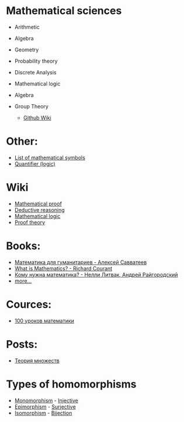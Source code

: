 # Mathematical sciences
- Arithmetic
- Algebra
- Geometry
  
- Probability theory
- Discrete Analysis
- Mathematical logic
- Algebra
- Group Theory
  - [Github Wiki](https://github.com/kogoia/functional-js-samples/wiki)
  
# Other:
- [List of mathematical symbols](https://en.wikipedia.org/wiki/List_of_mathematical_symbols)
- [Quantifier (logic)](https://en.wikipedia.org/wiki/Quantifier_%28logic%29)

# Wiki
- [Mathematical proof](https://en.wikipedia.org/wiki/Mathematical_proof)
- [Deductive reasoning](https://en.wikipedia.org/wiki/Deductive_reasoning)
- [Mathematical logic](https://en.wikipedia.org/wiki/Mathematical_logic)
- [Proof theory](https://en.wikipedia.org/wiki/Proof_theory)
  
# Books:
- [Математика для гуманитариев - Алексей Савватеев](http://www.usdp.ru/donate/)
- [What is Mathematics? - Richard Courant](http://ilib.mccme.ru/pdf/kurant.pdf)
- [Кому нужна математика? - Нелли Литвак, Андрей Райгородский](https://www.mann-ivanov-ferber.ru/book/komu-nuzhna-matematika/)
- [more...](https://math.hse.ru/books)

# Cources:
- [100 уроков математики](https://www.youtube.com/playlist?list=PL8n_ZHoHDPESLDJN2NJivDYLNGtpJEBoy)

# Posts:
- [Теория множеств](http://ru.math.wikia.com/wiki/%D0%9A%D0%B0%D1%82%D0%B5%D0%B3%D0%BE%D1%80%D0%B8%D1%8F:%D0%A2%D0%B5%D0%BE%D1%80%D0%B8%D1%8F_%D0%BC%D0%BD%D0%BE%D0%B6%D0%B5%D1%81%D1%82%D0%B2)

# Types of homomorphisms
- [Monomorphism](https://en.wikipedia.org/wiki/Monomorphism) - [Injective](https://en.wikipedia.org/wiki/Injective_function)
- [Epimorphism](https://en.wikipedia.org/wiki/Epimorphism) - [Surjective](https://en.wikipedia.org/wiki/Surjective_function)
- [Isomorphism](https://en.wikipedia.org/wiki/Isomorphism) - [Bijection](https://en.wikipedia.org/wiki/Bijection)
